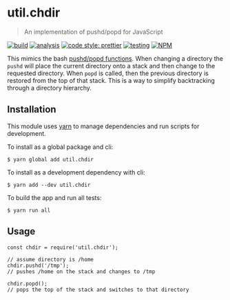 # util.chdir

> An implementation of pushd/popd for JavaScript


[![build](https://github.com/jmquigley/util.chdir/workflows/build/badge.svg)](https://github.com/jmquigley/util.chdir/actions)
[![analysis](https://img.shields.io/badge/analysis-tslint-9cf.svg)](https://palantir.github.io/tslint/)
[![code style: prettier](https://img.shields.io/badge/code_style-prettier-ff69b4.svg?style=flat-square)](https://github.com/prettier/prettier)
[![testing](https://img.shields.io/badge/testing-jest-blue.svg)](https://facebook.github.io/jest/)
[![NPM](https://img.shields.io/npm/v/util.chdir.svg)](https://www.npmjs.com/package/util.chdir)

This mimics the bash [pushd/popd functions](https://en.wikipedia.org/wiki/Pushd_and_popd).  When changing a directory the `pushd` will place the current directory onto a stack and then change to the requested directory.  When `popd` is called, then the previous directory is restored from the top of that stack.  This is a way to simplify backtracking through a directory hierarchy.

## Installation

This module uses [yarn](https://yarnpkg.com/en/) to manage dependencies and run scripts for development.

To install as a global package and cli:
```
$ yarn global add util.chdir
```

To install as a development dependency with cli:
```
$ yarn add --dev util.chdir
```

To build the app and run all tests:
```
$ yarn run all
```


## Usage

    const chdir = require('util.chdir');

    // assume directory is /home
    chdir.pushd('/tmp');
    // pushes /home on the stack and changes to /tmp

    chdir.popd();
    // pops the top of the stack and switches to that directory
